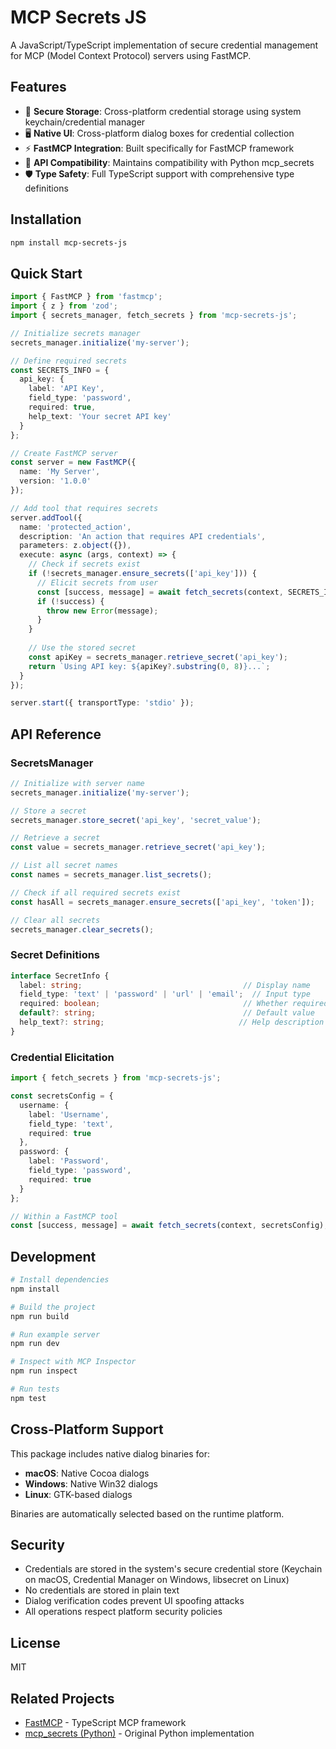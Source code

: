 # MCP Secrets JS

A JavaScript/TypeScript implementation of secure credential management for MCP (Model Context Protocol) servers using FastMCP.

## Features

- 🔐 **Secure Storage**: Cross-platform credential storage using system keychain/credential manager
- 🖥️ **Native UI**: Cross-platform dialog boxes for credential collection  
- ⚡ **FastMCP Integration**: Built specifically for FastMCP framework
- 🔄 **API Compatibility**: Maintains compatibility with Python mcp_secrets
- 🛡️ **Type Safety**: Full TypeScript support with comprehensive type definitions

## Installation

```bash
npm install mcp-secrets-js
```

## Quick Start

```typescript
import { FastMCP } from 'fastmcp';
import { z } from 'zod';
import { secrets_manager, fetch_secrets } from 'mcp-secrets-js';

// Initialize secrets manager
secrets_manager.initialize('my-server');

// Define required secrets
const SECRETS_INFO = {
  api_key: {
    label: 'API Key',
    field_type: 'password',
    required: true,
    help_text: 'Your secret API key'
  }
};

// Create FastMCP server
const server = new FastMCP({
  name: 'My Server',
  version: '1.0.0'
});

// Add tool that requires secrets
server.addTool({
  name: 'protected_action',
  description: 'An action that requires API credentials',
  parameters: z.object({}),
  execute: async (args, context) => {
    // Check if secrets exist
    if (!secrets_manager.ensure_secrets(['api_key'])) {
      // Elicit secrets from user
      const [success, message] = await fetch_secrets(context, SECRETS_INFO);
      if (!success) {
        throw new Error(message);
      }
    }
    
    // Use the stored secret
    const apiKey = secrets_manager.retrieve_secret('api_key');
    return `Using API key: ${apiKey?.substring(0, 8)}...`;
  }
});

server.start({ transportType: 'stdio' });
```

## API Reference

### SecretsManager

```typescript
// Initialize with server name
secrets_manager.initialize('my-server');

// Store a secret
secrets_manager.store_secret('api_key', 'secret_value');

// Retrieve a secret
const value = secrets_manager.retrieve_secret('api_key');

// List all secret names
const names = secrets_manager.list_secrets();

// Check if all required secrets exist
const hasAll = secrets_manager.ensure_secrets(['api_key', 'token']);

// Clear all secrets
secrets_manager.clear_secrets();
```

### Secret Definitions

```typescript
interface SecretInfo {
  label: string;                                    // Display name
  field_type: 'text' | 'password' | 'url' | 'email';  // Input type
  required: boolean;                                // Whether required
  default?: string;                                 // Default value
  help_text?: string;                              // Help description
}
```

### Credential Elicitation

```typescript
import { fetch_secrets } from 'mcp-secrets-js';

const secretsConfig = {
  username: {
    label: 'Username',
    field_type: 'text',
    required: true
  },
  password: {
    label: 'Password', 
    field_type: 'password',
    required: true
  }
};

// Within a FastMCP tool
const [success, message] = await fetch_secrets(context, secretsConfig);
```

## Development

```bash
# Install dependencies
npm install

# Build the project
npm run build

# Run example server
npm run dev

# Inspect with MCP Inspector
npm run inspect

# Run tests
npm test
```

## Cross-Platform Support

This package includes native dialog binaries for:
- **macOS**: Native Cocoa dialogs
- **Windows**: Native Win32 dialogs  
- **Linux**: GTK-based dialogs

Binaries are automatically selected based on the runtime platform.

## Security

- Credentials are stored in the system's secure credential store (Keychain on macOS, Credential Manager on Windows, libsecret on Linux)
- No credentials are stored in plain text
- Dialog verification codes prevent UI spoofing attacks
- All operations respect platform security policies

## License

MIT

## Related Projects

- [FastMCP](https://github.com/punkpeye/fastmcp) - TypeScript MCP framework
- [mcp_secrets (Python)](https://github.com/original/mcp_secrets) - Original Python implementation
